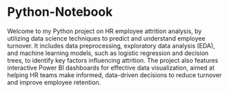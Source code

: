 # Python-Notebook
Welcome to my Python project on HR employee attrition analysis, by utilizing data science techniques to predict and understand employee turnover. It includes data preprocessing, exploratory data analysis (EDA), and machine learning models, such as logistic regression and decision trees, to identify key factors influencing attrition. The project also features interactive Power BI dashboards for effective data visualization, aimed at helping HR teams make informed, data-driven decisions to reduce turnover and improve employee retention.
